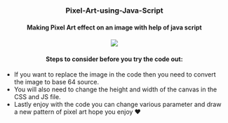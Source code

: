 <div align='center'>
<h3>Pixel-Art-using-Java-Script</h3>
<h4>Making Pixel Art effect on an image with help of java script<h4> 
<img src='https://github.com/aman983/Pixel-Art-using-Java-Script/blob/main/Display/Graphics.gif'/>
</div>
<p></p>
<div align ='center'>
<h4>Steps to consider before you try the code out:</h4>
</div>
<p></p>

- If you want to replace the image in the code then you need to convert the image to base 64 source.
- You will also need to change the height and width of the canvas in the CSS and JS file.
- Lastly enjoy with the code you can change various parameter and draw a new pattern of pixel art hope you enjoy ❤️
